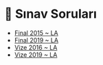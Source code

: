 # 📃 Sınav Soruları

<!--Index-->

- [Final 2015 ~ LA](Final%202015%20~%20LA.jpeg)
- [Final 2019 ~ LA](Final%202019%20~%20LA.pdf)
- [Vize 2016 ~ LA](Vize%202016%20~%20LA.jpeg)
- [Vize 2019 ~ LA](Vize%202019%20~%20LA.pdf)

<!--Index-->
